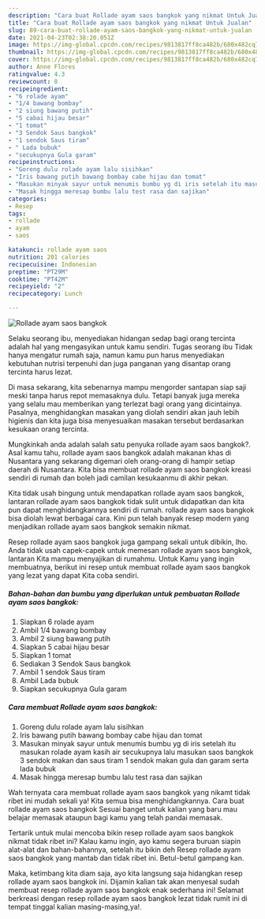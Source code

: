 ```yaml
---
description: "Cara buat Rollade ayam saos bangkok yang nikmat Untuk Jualan"
title: "Cara buat Rollade ayam saos bangkok yang nikmat Untuk Jualan"
slug: 89-cara-buat-rollade-ayam-saos-bangkok-yang-nikmat-untuk-jualan
date: 2021-04-23T02:38:20.051Z
image: https://img-global.cpcdn.com/recipes/9813817ff8ca482b/680x482cq70/rollade-ayam-saos-bangkok-foto-resep-utama.jpg
thumbnail: https://img-global.cpcdn.com/recipes/9813817ff8ca482b/680x482cq70/rollade-ayam-saos-bangkok-foto-resep-utama.jpg
cover: https://img-global.cpcdn.com/recipes/9813817ff8ca482b/680x482cq70/rollade-ayam-saos-bangkok-foto-resep-utama.jpg
author: Anne Flores
ratingvalue: 4.3
reviewcount: 8
recipeingredient:
- "6 rolade ayam"
- "1/4 bawang bombay"
- "2 siung bawang putih"
- "5 cabai hijau besar"
- "1 tomat"
- "3 Sendok Saus bangkok"
- "1 sendok Saus tiram"
- " Lada bubuk"
- "secukupnya Gula garam"
recipeinstructions:
- "Goreng dulu rolade ayam lalu sisihkan"
- "Iris bawang putih bawang bombay cabe hijau dan tomat"
- "Masukan minyak sayur untuk menumis bumbu yg di iris setelah itu masukan rolade ayam kasih air secukupnya lalu masukan saos bangkok 3 sendok makan dan saus tiram 1 sendok makan gula dan garam serta lada bubuk"
- "Masak hingga meresap bumbu lalu test rasa dan sajikan"
categories:
- Resep
tags:
- rollade
- ayam
- saos

katakunci: rollade ayam saos 
nutrition: 201 calories
recipecuisine: Indonesian
preptime: "PT29M"
cooktime: "PT42M"
recipeyield: "2"
recipecategory: Lunch

---
```



![Rollade ayam saos bangkok](https://img-global.cpcdn.com/recipes/9813817ff8ca482b/680x482cq70/rollade-ayam-saos-bangkok-foto-resep-utama.jpg)

Selaku seorang ibu, menyediakan hidangan sedap bagi orang tercinta adalah hal yang mengasyikan untuk kamu sendiri. Tugas seorang ibu Tidak hanya mengatur rumah saja, namun kamu pun harus menyediakan kebutuhan nutrisi terpenuhi dan juga panganan yang disantap orang tercinta harus lezat.

Di masa  sekarang, kita sebenarnya mampu mengorder santapan siap saji meski tanpa harus repot memasaknya dulu. Tetapi banyak juga mereka yang selalu mau memberikan yang terlezat bagi orang yang dicintainya. Pasalnya, menghidangkan masakan yang diolah sendiri akan jauh lebih higienis dan kita juga bisa menyesuaikan masakan tersebut berdasarkan kesukaan orang tercinta. 



Mungkinkah anda adalah salah satu penyuka rollade ayam saos bangkok?. Asal kamu tahu, rollade ayam saos bangkok adalah makanan khas di Nusantara yang sekarang digemari oleh orang-orang di hampir setiap daerah di Nusantara. Kita bisa membuat rollade ayam saos bangkok kreasi sendiri di rumah dan boleh jadi camilan kesukaanmu di akhir pekan.

Kita tidak usah bingung untuk mendapatkan rollade ayam saos bangkok, lantaran rollade ayam saos bangkok tidak sulit untuk didapatkan dan kita pun dapat menghidangkannya sendiri di rumah. rollade ayam saos bangkok bisa diolah lewat berbagai cara. Kini pun telah banyak resep modern yang menjadikan rollade ayam saos bangkok semakin nikmat.

Resep rollade ayam saos bangkok juga gampang sekali untuk dibikin, lho. Anda tidak usah capek-capek untuk memesan rollade ayam saos bangkok, lantaran Kita mampu menyajikan di rumahmu. Untuk Kamu yang ingin membuatnya, berikut ini resep untuk membuat rollade ayam saos bangkok yang lezat yang dapat Kita coba sendiri.

<!--inarticleads1-->

##### Bahan-bahan dan bumbu yang diperlukan untuk pembuatan Rollade ayam saos bangkok:

1. Siapkan 6 rolade ayam
1. Ambil 1/4 bawang bombay
1. Ambil 2 siung bawang putih
1. Siapkan 5 cabai hijau besar
1. Siapkan 1 tomat
1. Sediakan 3 Sendok Saus bangkok
1. Ambil 1 sendok Saus tiram
1. Ambil  Lada bubuk
1. Siapkan secukupnya Gula garam




<!--inarticleads2-->

##### Cara membuat Rollade ayam saos bangkok:

1. Goreng dulu rolade ayam lalu sisihkan
1. Iris bawang putih bawang bombay cabe hijau dan tomat
1. Masukan minyak sayur untuk menumis bumbu yg di iris setelah itu masukan rolade ayam kasih air secukupnya lalu masukan saos bangkok 3 sendok makan dan saus tiram 1 sendok makan gula dan garam serta lada bubuk
1. Masak hingga meresap bumbu lalu test rasa dan sajikan




Wah ternyata cara membuat rollade ayam saos bangkok yang nikamt tidak ribet ini mudah sekali ya! Kita semua bisa menghidangkannya. Cara buat rollade ayam saos bangkok Sesuai banget untuk kalian yang baru mau belajar memasak ataupun bagi kamu yang telah pandai memasak.

Tertarik untuk mulai mencoba bikin resep rollade ayam saos bangkok nikmat tidak ribet ini? Kalau kamu ingin, ayo kamu segera buruan siapin alat-alat dan bahan-bahannya, setelah itu bikin deh Resep rollade ayam saos bangkok yang mantab dan tidak ribet ini. Betul-betul gampang kan. 

Maka, ketimbang kita diam saja, ayo kita langsung saja hidangkan resep rollade ayam saos bangkok ini. Dijamin kalian tak akan menyesal sudah membuat resep rollade ayam saos bangkok enak sederhana ini! Selamat berkreasi dengan resep rollade ayam saos bangkok lezat tidak rumit ini di tempat tinggal kalian masing-masing,ya!.

